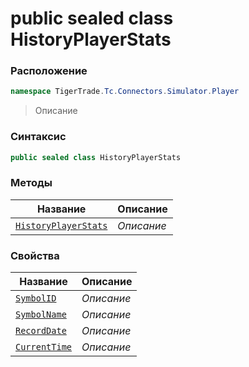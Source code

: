 
# public sealed class HistoryPlayerStats
### Расположение
```csharp
namespace TigerTrade.Tc.Connectors.Simulator.Player
```



> Описание

### Синтаксис
```csharp
public sealed class HistoryPlayerStats
```


### Методы
| Название | Описание |
| --- | --- |
| [`HistoryPlayerStats`](./HistoryPlayerStats.cs/Методы/HistoryPlayerStats.md) | *Описание* |

### Свойства
| Название | Описание |
| --- | --- |
| [`SymbolID`](./HistoryPlayerStats.cs/Свойства/SymbolID.md) | *Описание* |
| [`SymbolName`](./HistoryPlayerStats.cs/Свойства/SymbolName.md) | *Описание* |
| [`RecordDate`](./HistoryPlayerStats.cs/Свойства/RecordDate.md) | *Описание* |
| [`CurrentTime`](./HistoryPlayerStats.cs/Свойства/CurrentTime.md) | *Описание* |




